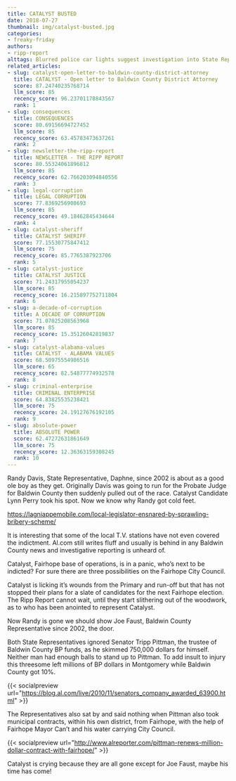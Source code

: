 ```yaml
---
title: CATALYST BUSTED
date: 2018-07-27
thumbnail: img/catalyst-busted.jpg
categories:
- freaky-friday
authors:
- ripp-report
alttags: Blurred police car lights suggest investigation into State Representative Randy Davis’ bribery indictment
related_articles:
- slug: catalyst-open-letter-to-baldwin-county-district-attorney
  title: CATALYST - Open letter to Baldwin County District Attorney
  score: 87.24740235768714
  llm_score: 85
  recency_score: 96.23701178843567
  rank: 1
- slug: consequences
  title: CONSEQUENCES
  score: 80.69156694727452
  llm_score: 85
  recency_score: 63.45783473637261
  rank: 2
- slug: newsletter-the-ripp-report
  title: NEWSLETTER - THE RIPP REPORT
  score: 80.55324061896812
  llm_score: 85
  recency_score: 62.766203094840556
  rank: 3
- slug: legal-corruption
  title: LEGAL CORRUPTION
  score: 77.8369256908693
  llm_score: 85
  recency_score: 49.18462845434644
  rank: 4
- slug: catalyst-sheriff
  title: CATALYST SHERIFF
  score: 77.15530775847412
  llm_score: 75
  recency_score: 85.7765387923706
  rank: 5
- slug: catalyst-justice
  title: CATALYST JUSTICE
  score: 71.24317955054237
  llm_score: 85
  recency_score: 16.215897752711804
  rank: 6
- slug: a-decade-of-corruption
  title: A DECADE OF CORRUPTION
  score: 71.07025208563968
  llm_score: 85
  recency_score: 15.35126042819837
  rank: 7
- slug: catalyst-alabama-values
  title: CATALYST - ALABAMA VALUES
  score: 68.50975554986516
  llm_score: 65
  recency_score: 82.54877774932578
  rank: 8
- slug: criminal-enterprise
  title: CRIMINAL ENTERPRISE
  score: 64.83825535238421
  llm_score: 75
  recency_score: 24.19127676192105
  rank: 9
- slug: absolute-power
  title: ABSOLUTE POWER
  score: 62.47272631861649
  llm_score: 75
  recency_score: 12.36363159308245
  rank: 10
---
```

Randy Davis, State Representative, Daphne, since 2002 is about as a good ole boy as they get. Originally Davis was going to run for the Probate Judge for Baldwin County then suddenly pulled out of the race. Catalyst Candidate Lynn Perry took his spot. Now we know why Randy got cold feet.

https://lagniappemobile.com/local-legislator-ensnared-by-sprawling-bribery-scheme/

It is interesting that some of the local T.V. stations have not even covered the indictment. Al.com still writes fluff and usually is behind in any Baldwin County news and investigative reporting is unheard of.

Catalyst, Fairhope base of operations, is in a panic, who’s next to be indicted? For sure there are three possibilities on the Fairhope City Council.

Catalyst is licking it’s wounds from the Primary and run-off but that has not stopped their plans for a slate of candidates for the next Fairhope election. The Ripp Report cannot wait, until they start slithering out of the woodwork, as to who has been anointed to represent Catalyst.

Now Randy is gone we should show Joe Faust, Baldwin County Representative since 2002, the door.

Both State Representatives ignored Senator Tripp Pittman, the trustee of Baldwin County BP funds, as he skimmed 750,000 dollars for himself. Neither man had enough balls to stand up to Pittman. To add insult to injury this threesome left millions of BP dollars in Montgomery while Baldwin County got 10%.

{{< socialpreview url="https://blog.al.com/live/2010/11/senators_company_awarded_63900.html" >}}

The Representatives also sat by and said nothing when Pittman also took municipal contracts, within his own district, from Fairhope, with the help of Fairhope Mayor Can’t and his water carrying City Council.

{{< socialpreview url="http://www.alreporter.com/pittman-renews-million-dollar-contract-with-fairhope/" >}}

Catalyst is crying because they are all gone except for Joe Faust, maybe his time has come!

